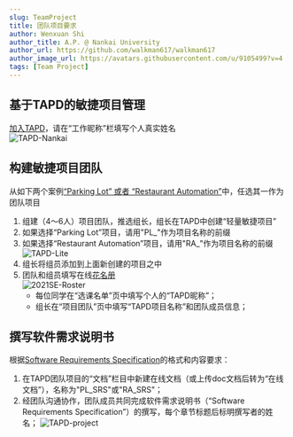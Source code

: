 ```yaml
---
slug: TeamProject
title: 团队项目要求
author: Wenxuan Shi
author_title: A.P. @ Nankai University
author_url: https://github.com/walkman617/walkman617
author_image_url: https://avatars.githubusercontent.com/u/9105499?v=4
tags: [Team Project]
---
```


## 基于TAPD的敏捷项目管理
[加入TAPD](https://www.tapd.cn/invite_confirms/link_invite_activate?token=5941af889072be40b5b14e72be7b4de8)，请在“工作昵称”栏填写个人真实姓名  
![TAPD-Nankai](/img/tutorial/tapd.png)  

## 构建敏捷项目团队
从如下两个案例[“Parking Lot” 或者 “Restaurant Automation”](https://github.com/walkman617/SE2021/tree/main/Case)中，任选其一作为团队项目
1. 组建（4～6人）项目团队，推选组长，组长在TAPD中创建“轻量敏捷项目”
2. 如果选择“Parking Lot”项目，请用"PL_"作为项目名称的前缀
3. 如果选择“Restaurant Automation”项目，请用"RA_"作为项目名称的前缀  
![TAPD-Lite](/img/tutorial/tapd-lite.jpg)
4. 组长将组员添加到上面新创建的项目之中
5. 团队和组员填写在线[花名册](https://docs.qq.com/sheet/DYlhXU09yRnppQXp2)  
![2021SE-Roster](/img/tutorial/roster.jpg)
    - 每位同学在“选课名单”页中填写个人的“TAPD昵称”；
    - 组长在“项目团队”页中填写“TAPD项目名称”和团队成员信息；


## 撰写软件需求说明书
根据[Software Requirements Specification](https://github.com/walkman617/SE2021/blob/main/Template/SE-SRS.doc)的格式和内容要求：
1. 在TAPD团队项目的“文档”栏目中新建在线文档（或上传doc文档后转为“在线文档”），名称为"PL_SRS"或"RA_SRS"；
2. 经团队沟通协作，团队成员共同完成软件需求说明书（“Software Requirements Specification”）的撰写，每个章节标题后标明撰写者的姓名；
![TAPD-project](/img/tutorial/tapd-project.jpg)